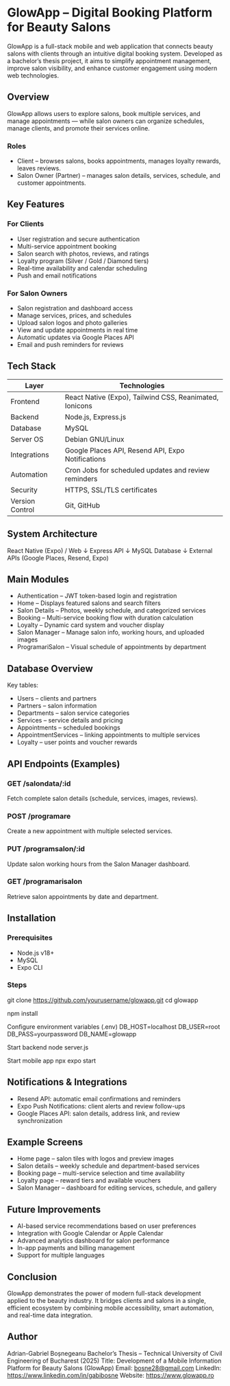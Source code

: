 # GlowApp – Digital Booking Platform for Beauty Salons

GlowApp is a full-stack mobile and web application that connects beauty salons with clients through an intuitive digital booking system.
Developed as a bachelor’s thesis project, it aims to simplify appointment management, improve salon visibility, and enhance customer engagement using modern web technologies.

## Overview

GlowApp allows users to explore salons, book multiple services, and manage appointments — while salon owners can organize schedules, manage clients, and promote their services online.

### Roles
- Client – browses salons, books appointments, manages loyalty rewards, leaves reviews.
- Salon Owner (Partner) – manages salon details, services, schedule, and customer appointments.

## Key Features

### For Clients
- User registration and secure authentication
- Multi-service appointment booking
- Salon search with photos, reviews, and ratings
- Loyalty program (Silver / Gold / Diamond tiers)
- Real-time availability and calendar scheduling
- Push and email notifications

### For Salon Owners
- Salon registration and dashboard access
- Manage services, prices, and schedules
- Upload salon logos and photo galleries
- View and update appointments in real time
- Automatic updates via Google Places API
- Email and push reminders for reviews

## Tech Stack

| Layer | Technologies |
|-------|---------------|
| Frontend | React Native (Expo), Tailwind CSS, Reanimated, Ionicons |
| Backend | Node.js, Express.js |
| Database | MySQL |
| Server OS | Debian GNU/Linux |
| Integrations | Google Places API, Resend API, Expo Notifications |
| Automation | Cron Jobs for scheduled updates and review reminders |
| Security | HTTPS, SSL/TLS certificates |
| Version Control | Git, GitHub |

## System Architecture

React Native (Expo) / Web
        ↓
     Express API
        ↓
     MySQL Database
        ↓
   External APIs
(Google Places, Resend, Expo)

## Main Modules

- Authentication – JWT token-based login and registration
- Home – Displays featured salons and search filters
- Salon Details – Photos, weekly schedule, and categorized services
- Booking – Multi-service booking flow with duration calculation
- Loyalty – Dynamic card system and voucher display
- Salon Manager – Manage salon info, working hours, and uploaded images
- ProgramariSalon – Visual schedule of appointments by department

## Database Overview

Key tables:
- Users – clients and partners
- Partners – salon information
- Departments – salon service categories
- Services – service details and pricing
- Appointments – scheduled bookings
- AppointmentServices – linking appointments to multiple services
- Loyalty – user points and voucher rewards

## API Endpoints (Examples)

### GET /salondata/:id
Fetch complete salon details (schedule, services, images, reviews).

### POST /programare
Create a new appointment with multiple selected services.

### PUT /programsalon/:id
Update salon working hours from the Salon Manager dashboard.

### GET /programarisalon
Retrieve salon appointments by date and department.

## Installation

### Prerequisites
- Node.js v18+
- MySQL
- Expo CLI

### Steps
git clone https://github.com/yourusername/glowapp.git
cd glowapp

npm install

Configure environment variables (.env)
DB_HOST=localhost
DB_USER=root
DB_PASS=yourpassword
DB_NAME=glowapp

Start backend
node server.js

Start mobile app
npx expo start

## Notifications & Integrations

- Resend API: automatic email confirmations and reminders
- Expo Push Notifications: client alerts and review follow-ups
- Google Places API: salon details, address link, and review synchronization

## Example Screens

- Home page – salon tiles with logos and preview images
- Salon details – weekly schedule and department-based services
- Booking page – multi-service selection and time availability
- Loyalty page – reward tiers and available vouchers
- Salon Manager – dashboard for editing services, schedule, and gallery

## Future Improvements

- AI-based service recommendations based on user preferences
- Integration with Google Calendar or Apple Calendar
- Advanced analytics dashboard for salon performance
- In-app payments and billing management
- Support for multiple languages

## Conclusion

GlowApp demonstrates the power of modern full-stack development applied to the beauty industry.
It bridges clients and salons in a single, efficient ecosystem by combining mobile accessibility, smart automation, and real-time data integration.

## Author

Adrian-Gabriel Boșnegeanu
Bachelor’s Thesis – Technical University of Civil Engineering of Bucharest (2025)
Title: Development of a Mobile Information Platform for Beauty Salons (GlowApp)
Email: bosne28@gmail.com
LinkedIn: https://www.linkedin.com/in/gabibosne
Website: https://www.glowapp.ro
